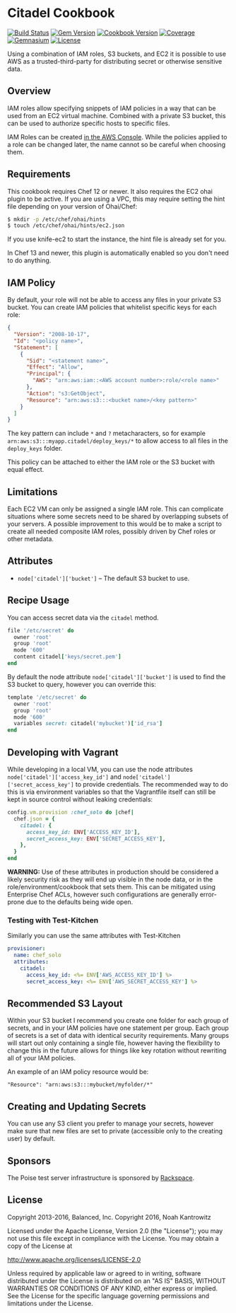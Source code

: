 # Citadel Cookbook

[![Build Status](https://img.shields.io/travis/poise/citadel.svg)](https://travis-ci.org/poise/citadel)
[![Gem Version](https://img.shields.io/gem/v/poise-citadel.svg)](https://rubygems.org/gems/poise-citadel)
[![Cookbook Version](https://img.shields.io/cookbook/v/citadel.svg)](https://supermarket.chef.io/cookbooks/citadel)
[![Coverage](https://img.shields.io/codecov/c/github/poise/citadel.svg)](https://codecov.io/github/poise/citadel)
[![Gemnasium](https://img.shields.io/gemnasium/poise/citadel.svg)](https://gemnasium.com/poise/citadel)
[![License](https://img.shields.io/badge/license-Apache_2-blue.svg)](https://www.apache.org/licenses/LICENSE-2.0)

Using a combination of IAM roles, S3 buckets, and EC2 it is possible to use AWS
as a trusted-third-party for distributing secret or otherwise sensitive data.

## Overview

IAM roles allow specifying snippets of IAM policies in a way that can be used
from an EC2 virtual machine. Combined with a private S3 bucket, this can be
used to authorize specific hosts to specific files.

IAM Roles can be created [in the AWS Console](https://console.aws.amazon.com/iam/home#roles).
While the policies applied to a role can be changed later, the name cannot so
be careful when choosing them.

## Requirements

This cookbook requires Chef 12 or newer. It also requires the EC2 ohai plugin
to be active. If you are using a VPC, this may require setting the hint file
depending on your version of Ohai/Chef:

```bash
$ mkdir -p /etc/chef/ohai/hints
$ touch /etc/chef/ohai/hints/ec2.json
```

If you use knife-ec2 to start the instance, the hint file is already set for you.

In Chef 13 and newer, this plugin is automatically enabled so you don't need to do anything.

## IAM Policy

By default, your role will not be able to access any files in your private S3
bucket. You can create IAM policies that whitelist specific keys for each role:

```json
{
  "Version": "2008-10-17",
  "Id": "<policy name>",
  "Statement": [
    {
      "Sid": "<statement name>",
      "Effect": "Allow",
      "Principal": {
        "AWS": "arn:aws:iam::<AWS account number>:role/<role name>"
      },
      "Action": "s3:GetObject",
      "Resource": "arn:aws:s3:::<bucket name>/<key pattern>"
    }
  ]
}
```

The key pattern can include `*` and `?` metacharacters, so for example
`arn:aws:s3:::myapp.citadel/deploy_keys/*` to allow access to all files in the
`deploy_keys` folder.

This policy can be attached to either the IAM role or the S3 bucket with equal
effect.

## Limitations

Each EC2 VM can only be assigned a single IAM role. This can complicate situations
where some secrets need to be shared by overlapping subsets of your servers. A
possible improvement to this would be to make a script to create all needed
composite IAM roles, possibly driven by Chef roles or other metadata.

## Attributes

* `node['citadel']['bucket']` – The default S3 bucket to use.

## Recipe Usage

You can access secret data via the `citadel` method.

```ruby
file '/etc/secret' do
  owner 'root'
  group 'root'
  mode '600'
  content citadel['keys/secret.pem']
end
```

By default the node attribute `node['citadel']['bucket']` is used to find the
S3 bucket to query, however you can override this:

```ruby
template '/etc/secret' do
  owner 'root'
  group 'root'
  mode '600'
  variables secret: citadel('mybucket')['id_rsa']
end
```

## Developing with Vagrant

While developing in a local VM, you can use the node attributes
`node['citadel']['access_key_id']` and `node['citadel']['secret_access_key']`
to provide credentials. The recommended way to do this is via environment variables
so that the Vagrantfile itself can still be kept in source control without
leaking credentials:

```ruby
config.vm.provision :chef_solo do |chef|
  chef.json = {
    citadel: {
      access_key_id: ENV['ACCESS_KEY_ID'],
      secret_access_key: ENV['SECRET_ACCESS_KEY'],
    },
  }
end
```

**WARNING:** Use of these attributes in production should be considered a likely
security risk as they will end up visible in the node data, or in the role/environment/cookbook
that sets them. This can be mitigated using Enterprise Chef ACLs, however such
configurations are generally error-prone due to the defaults being wide open.

### Testing with Test-Kitchen

Similarly you can use the same attributes with Test-Kitchen

```yaml
provisioner:
  name: chef_solo
  attributes:
    citadel:
      access_key_id: <%= ENV['AWS_ACCESS_KEY_ID'] %>
      secret_access_key: <%= ENV['AWS_SECRET_ACCESS_KEY'] %>
```

## Recommended S3 Layout

Within your S3 bucket I recommend you create one folder for each group of
secrets, and in your IAM policies have one statement per group. Each group of
secrets is a set of data with identical security requirements. Many groups will
start out only containing a single file, however having the flexibility to
change this in the future allows for things like key rotation without rewriting
all of your IAM policies.

An example of an IAM policy resource would be:

```
"Resource": "arn:aws:s3:::mybucket/myfolder/*"
```

## Creating and Updating Secrets

You can use any S3 client you prefer to manage your secrets, however make sure
that new files are set to private (accessible only to the creating user) by
default.

## Sponsors

The Poise test server infrastructure is sponsored by [Rackspace](https://rackspace.com/).

## License

Copyright 2013-2016, Balanced, Inc.
Copyright 2016, Noah Kantrowitz

Licensed under the Apache License, Version 2.0 (the "License");
you may not use this file except in compliance with the License.
You may obtain a copy of the License at

http://www.apache.org/licenses/LICENSE-2.0

Unless required by applicable law or agreed to in writing, software
distributed under the License is distributed on an "AS IS" BASIS,
WITHOUT WARRANTIES OR CONDITIONS OF ANY KIND, either express or implied.
See the License for the specific language governing permissions and
limitations under the License.
